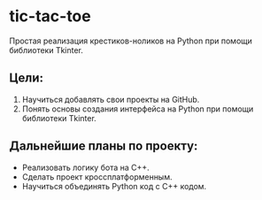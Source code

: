 # tic-tac-toe
Простая реализация крестиков-ноликов на Python при помощи библиотеки Tkinter.

## Цели:
1. Научиться добавлять свои проекты на GitHub.
2. Понять основы создания интерфейса на Python при помощи библиотеки Tkinter.

## Дальнейшие планы по проекту:
- Реализовать логику бота на C++.
- Сделать проект кроссплатформенным.
- Научиться объединять Python код с C++ кодом.
